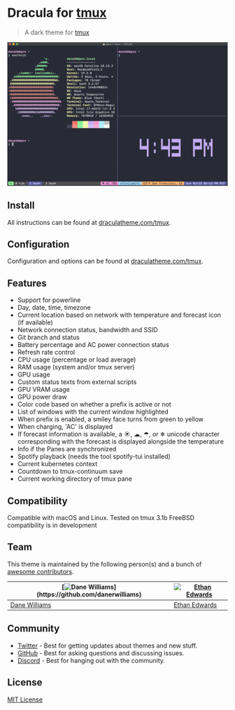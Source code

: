 # Dracula for [tmux](https://github.com/tmux/tmux/wiki)

> A dark theme for [tmux](https://github.com/tmux/tmux/wiki)

![Screenshot](./screenshot.png)

## Install

All instructions can be found at [draculatheme.com/tmux](https://draculatheme.com/tmux).

## Configuration

Configuration and options can be found at [draculatheme.com/tmux](https://draculatheme.com/tmux).

## Features

- Support for powerline
- Day, date, time, timezone
- Current location based on network with temperature and forecast icon (if available)
- Network connection status, bandwidth and SSID
- Git branch and status
- Battery percentage and AC power connection status
- Refresh rate control
- CPU usage (percentage or load average)
- RAM usage (system and/or tmux server)
- GPU usage
- Custom status texts from external scripts
- GPU VRAM usage
- GPU power draw
- Color code based on whether a prefix is active or not
- List of windows with the current window highlighted
- When prefix is enabled, a smiley face turns from green to yellow
- When charging, 'AC' is displayed
- If forecast information is available, a ☀, ☁, ☂, or ❄ unicode character corresponding with the forecast is displayed alongside the temperature
- Info if the Panes are synchronized
- Spotify playback (needs the tool spotify-tui installed)
- Current kubernetes context
- Countdown to tmux-continuum save
- Current working directory of tmux pane

## Compatibility

Compatible with macOS and Linux. Tested on tmux 3.1b
FreeBSD compatibility is in development

## Team

This theme is maintained by the following person(s) and a bunch of [awesome contributors](https://github.com/dracula/tmux/graphs/contributors).

| [![Dane Williams](https://avatars2.githubusercontent.com/u/22798229?s=70&v=4",)](https://github.com/danerwilliams) | [![Ethan Edwards](https://avatars1.githubusercontent.com/u/60861925?s=70&v=4)](https://github.com/ethancedwards8) |
| ------------------------------------------------------------------------------------------------------------------ | ----------------------------------------------------------------------------------------------------------------- |
| [Dane Williams](https://github.com/danerwilliams)                                                                  | [Ethan Edwards](https://github.com/ethancedwards8)                                                                |

## Community

- [Twitter](https://twitter.com/draculatheme) - Best for getting updates about themes and new stuff.
- [GitHub](https://github.com/dracula/dracula-theme/discussions) - Best for asking questions and discussing issues.
- [Discord](https://draculatheme.com/discord-invite) - Best for hanging out with the community.

## License

[MIT License](./LICENSE)
